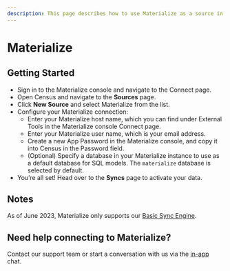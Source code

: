 ```yaml
---
description: This page describes how to use Materialize as a source in Census.
---
```


# Materialize

## Getting Started <a href="#getting-started" id="getting-started"></a>

* Sign in to the Materialize console and navigate to the Connect page.
* Open Census and navigate to the **Sources** page.
* Click **New Source** and select Materialize from the list.
* Configure your Materialize connection:
  * Enter your Materialize host name, which you can find under External Tools in the Materialize console Connect page.
  * Enter your Materialize user name, which is your email address.
  * Create a new App Password in the Materialize console, and copy it into Census in the Password field.
  * (Optional) Specify a database in your Materialize instance to use as a default database for SQL models. The `materialize` database is selected by default.
* You’re all set! Head over to the **Syncs** page to activate your data.

## Notes

As of June 2023, Materialize only supports our [Basic Sync Engine](../overview.md#sync-engines).

## Need help connecting to Materialize?

Contact our support team or start a conversation with us via the [in-app](https://app.getcensus.com) chat.
